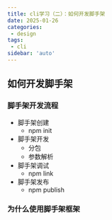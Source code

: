 ```yaml
---
title: cli学习（二）：如何开发脚手架
date: 2025-01-26
categories:
 - design
tags:
 - cli
sidebar: 'auto'
---
```


## 如何开发脚手架

### 脚手架开发流程
- 脚手架创建
  - npm init
- 脚手架开发
  - 分包
  - 参数解析
- 脚手架调试
  - npm link
- 脚手架发布
  - npm publish


### 为什么使用脚手架框架